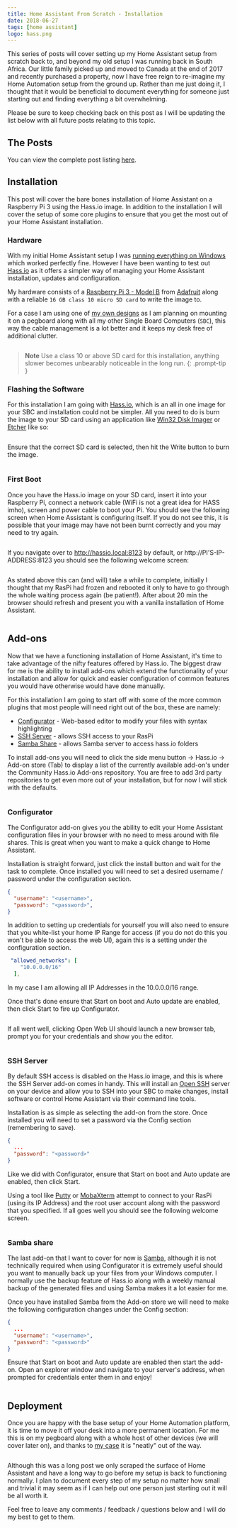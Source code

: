 ```yaml
---
title: Home Assistant From Scratch - Installation
date: 2018-06-27
tags: [home assistant]
logo: hass.png
---
```


This series of posts will cover setting up my Home Assistant setup from scratch back to, and beyond my old setup I was running back in South Africa. Our little family picked up and moved to Canada at the end of 2017 and recently purchased a property, now I have free reign to re-imagine my Home Automation setup from the ground up. Rather than me just doing it, I thought that it would be beneficial to document everything for someone just starting out and finding everything a bit overwhelming.

Please be sure to keep checking back on this post as I will be updating the list below with all future posts relating to this topic.

## The Posts
You can view the complete post listing [here](https://www.richardn.ca/series/#home-assistant-from-scratch-2018).

## Installation
This post will cover the bare bones installation of Home Assistant on a Raspberry Pi 3 using the Hass.io image. In addition to the installation I will cover the setup of some core plugins to ensure that you get the most out of your Home Assistant installation.

### Hardware
With my initial Home Assistant setup I was [running everything on Windows](https://www.richardn.ca/posts/RunningHomeAssistantAsAWindowsService/) which worked perfectly fine. However I have been wanting to test out [Hass.io](https://www.home-assistant.io/getting-started) as it offers a simpler way of managing your Home Assistant installation, updates and configuration.

My hardware consists of a [Raspberry Pi 3 - Model B](https://www.adafruit.com/product/3055) from [Adafruit](https://www.adafruit.com/) along with a reliable `16 GB class 10 micro SD card` to write the image to.

For a case I am using one of [my own designs](https://www.thingiverse.com/thing:2979595) as I am planning on mounting it on a pegboard along with all my other Single Board Computers (`SBC`), this way the cable management is a lot better and it keeps my desk free of additional clutter.

<img src="./001.jpg" alt="" />

> **Note** Use a class 10 or above SD card for this installation, anything slower becomes unbearably noticeable in the long run.
{: .prompt-tip }

### Flashing the Software
For this installation I am going with [Hass.io](https://www.home-assistant.io/installation), which is an all in one image for your SBC and installation could not be simpler. All you need to do is burn the image to your SD card using an application like [Win32 Disk Imager](https://sourceforge.net/projects/win32diskimager/) or [Etcher](https://www.balena.io/etcher/) like so:

<img src="./002.png" alt="" />

Ensure that the correct SD card is selected, then hit the Write button to burn the image.

<img src="./003.png" alt="" />

### First Boot
Once you have the Hass.io image on your SD card, insert it into your Raspberry Pi, connect a network cable (WiFi is not a great idea for HASS imho), screen and power cable to boot your Pi. You should see the following screen when Home Assistant is configuring itself. If you do not see this, it is possible that your image may have not been burnt correctly and you may need to try again.

<img src="./004.jpg" alt="" />

If you navigate over to http://hassio.local:8123 by default, or http://PI'S-IP-ADDRESS:8123 you should see the following welcome screen:

<img src="./005.png" alt="" />

As stated above this can (and will) take a while to complete, initially I thought that my RasPi had frozen and rebooted it only to have to go through the whole waiting process again (be patient!). After about 20 min the browser should refresh and present you with a vanilla installation of Home Assistant.

<img src="./006.png" alt="" />

## Add-ons
Now that we have a functioning installation of Home Assistant, it's time to take advantage of the nifty features offered by Hass.io. The biggest draw for me is the ability to install add-ons which extend the functionality of your installation and allow for quick and easier configuration of common features you would have otherwise would have done manually.

For this installation I am going to start off with some of the more common plugins that most people will need right out of the box, these are namely:

- [Configurator](https://github.com/home-assistant/addons/blob/master/configurator/README.md) - Web-based editor to modify your files with syntax highlighting
- [SSH Server](https://github.com/home-assistant/addons/blob/master/ssh/README.md) - allows SSH access to your RasPi
- [Samba Share](https://github.com/home-assistant/addons/blob/master/samba/README.md) - allows Samba server to access hass.io folders

To install add-ons you will need to click the side menu button -> Hass.io -> Add-on store (Tab) to display a list of the currently available add-on's under the Community Hass.io Add-ons repository. You are free to add 3rd party repositories to get even more out of your installation, but for now I will stick with the defaults.

<img src="./007.png" alt="" />

### Configurator
The Configurator add-on gives you the ability to edit your Home Assistant configuration files in your browser with no need to mess around with file shares. This is great when you want to make a quick change to Home Assistant.

Installation is straight forward, just click the install button and wait for the task to complete. Once installed you will need to set a desired username / password under the configuration section.

```json
{
  "username": "<username>",
  "password": "<password>",
}
```

In addition to setting up credentials for yourself you will also need to ensure that you white-list your home IP Range for access (if you do not do this you won't be able to access the web UI), again this is a setting under the configuration section.

```yaml
 "allowed_networks": [
    "10.0.0.0/16"
  ],
```

In my case I am allowing all IP Addresses in the 10.0.0.0/16 range.

Once that's done ensure that Start on boot and Auto update are enabled, then click Start to fire up Configurator.

<img src="./008.png" alt="" />

If all went well, clicking Open Web UI should launch a new browser tab, prompt you for your credentials and show you the editor.

<img src="./009.png" alt="" />

### SSH Server
By default SSH access is disabled on the Hass.io image, and this is where the SSH Server add-on comes in handy. This will install an [Open SSH](https://www.openssh.com/) server on your device and allow you to SSH into your SBC to make changes, install software or control Home Assistant via their command line tools.

Installation is as simple as selecting the add-on from the store. Once installed you will need to set a password via the Config section (remembering to save).

```json
{
  ...
  "password": "<password>"
}
```

Like we did with Configurator, ensure that Start on boot and Auto update are enabled, then click Start.

Using a tool like [Putty](https://www.putty.org/) or [MobaXterm](https://mobaxterm.mobatek.net/) attempt to connect to your RasPi (using its IP Address) and the root user account along with the password that you specified. If all goes well you should see the following welcome screen.

<img src="./010.png" alt="" />

### Samba share
The last add-on that I want to cover for now is [Samba](https://github.com/home-assistant/addons/blob/master/samba/README.md), although it is not technically required when using Configurator it is extremely useful should you want to manually back up your files from your Windows computer. I normally use the backup feature of Hass.io along with a weekly manual backup of the generated files and using Samba makes it a lot easier for me.

Once you have installed Samba from the Add-on store we will need to make the following configuration changes under the Config section:

```json
{
  ...
  "username": "<username>",
  "password": "<password>"
}
```

Ensure that Start on boot and Auto update are enabled then start the add-on. Open an explorer window and navigate to your server's address, when prompted for credentials enter them in and enjoy!

<img src="./011.png" alt="" />

## Deployment
Once you are happy with the base setup of your Home Automation platform, it is time to move it off your desk into a more permanent location. For me this is on my pegboard along with a whole host of other devices (we will cover later on), and thanks to [my case](https://www.thingiverse.com/thing:2979595) it is "neatly" out of the way.

<img src="./012.jpg" alt="" />

Although this was a long post we only scraped the surface of Home Assistant and have a long way to go before my setup is back to functioning normally. I plan to document every step of my setup no matter how small and trivial it may seem as if I can help out one person just starting out it will be all worth it.

Feel free to leave any comments / feedback / questions below and I will do my best to get to them.

